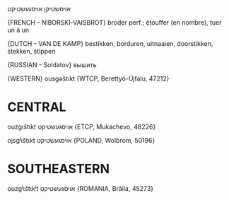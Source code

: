אויסשטיקן‏
אויסגעשטיקט

{FRENCH - NIBORSKI-VAISBROT}
broder perf.; étouffer (en nombre), tuer un à un

{DUTCH - VAN DE KAMP}
bestikken, borduren, uitnaaien, doorstikken, stekken, stippen

{RUSSIAN - Soldatov}
вышить

{WESTERN}
ousgəštɩkt {WTCP, Berettyó-Újfalu, 47212}

CENTRAL
========

ouzgɩštɩkt אויסגעשטיקט {ETCP, Mukachevo, 48226}

ojsgʲɩštɩkt אויסגעשטיקט {POLAND, Wolbrom, 50196}

SOUTHEASTERN
==============

ouzgʲɩštɩkʲt אויסגעשטיקט {ROMANIA, Brăila, 45273}

